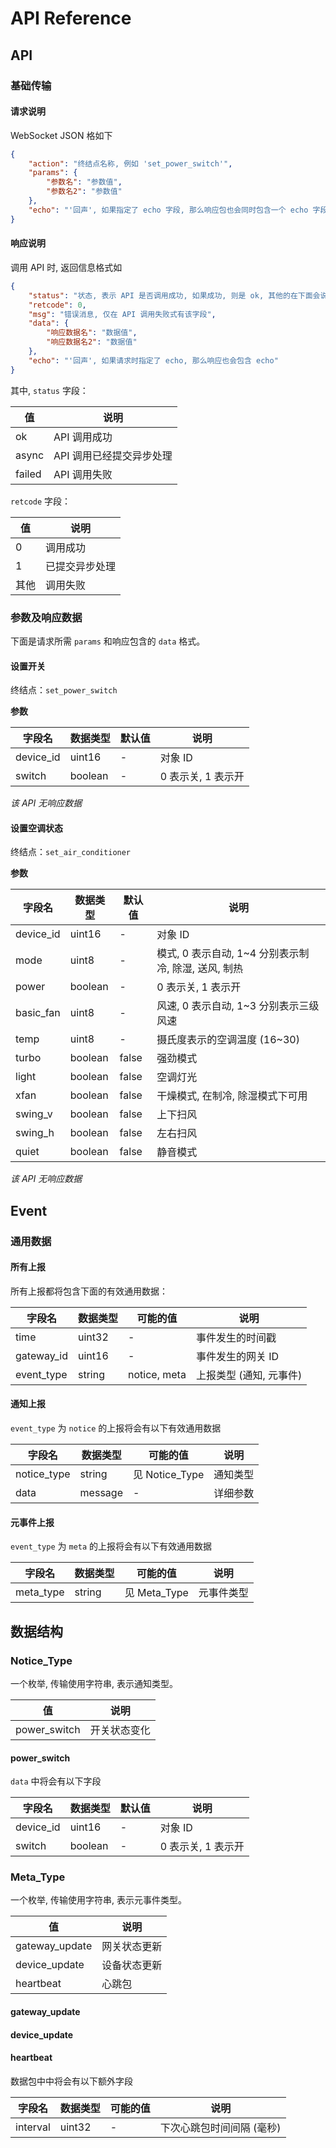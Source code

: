 <!-- markdownlint-disable MD036 -->

# API Reference

## API

### 基础传输

#### 请求说明

WebSocket JSON 格如下

```json
{
    "action": "终结点名称, 例如 'set_power_switch'",
    "params": {
        "参数名": "参数值",
        "参数名2": "参数值"
    },
    "echo": "'回声', 如果指定了 echo 字段, 那么响应包也会同时包含一个 echo 字段, 它们会有相同的值"
}
```

#### 响应说明

调用 API 时, 返回信息格式如

```json
{
    "status": "状态, 表示 API 是否调用成功, 如果成功, 则是 ok, 其他的在下面会说明",
    "retcode": 0,
    "msg": "错误消息, 仅在 API 调用失败式有该字段",
    "data": {
        "响应数据名": "数据值",
        "响应数据名2": "数据值"
    },
    "echo": "'回声', 如果请求时指定了 echo, 那么响应也会包含 echo"
}
```

其中, `status` 字段：

| 值 | 说明 |
| -- | -- |
| ok | API 调用成功 |
| async | API 调用已经提交异步处理 |
| failed | API 调用失败 |

`retcode` 字段：

| 值 | 说明 |
| -- | -- |
| 0 | 调用成功 |
| 1 | 已提交异步处理 |
| 其他 | 调用失败 |

### 参数及响应数据

下面是请求所需 `params` 和响应包含的 `data` 格式。

#### 设置开关

终结点：`set_power_switch`

**参数**

| 字段名 | 数据类型 | 默认值 | 说明 |
| -- | -- | -- | -- |
| device_id | uint16 | - | 对象 ID |
| switch | boolean | - | 0 表示关, 1 表示开 |

*该 API 无响应数据*

#### 设置空调状态

终结点：`set_air_conditioner`

**参数**

| 字段名 | 数据类型 | 默认值 | 说明 |
| -- | -- | -- | -- |
| device_id | uint16 | - | 对象 ID |
| mode | uint8 | - | 模式, 0 表示自动, 1~4 分别表示制冷, 除湿, 送风, 制热 |
| power | boolean | - | 0 表示关, 1 表示开 |
| basic_fan | uint8 | - | 风速, 0 表示自动, 1~3 分别表示三级风速 |
| temp | uint8 | - | 摄氏度表示的空调温度 (16~30) |
| turbo | boolean | false | 强劲模式 |
| light | boolean | false | 空调灯光 |
| xfan | boolean | false | 干燥模式, 在制冷, 除湿模式下可用 |
| swing_v | boolean | false | 上下扫风 |
| swing_h | boolean | false | 左右扫风 |
| quiet | boolean | false | 静音模式 |

*该 API 无响应数据*

## Event

### 通用数据

#### 所有上报

所有上报都将包含下面的有效通用数据：

| 字段名 | 数据类型 | 可能的值 | 说明 |
| -- | -- | -- | -- |
| time | uint32 | - | 事件发生的时间戳 |
| gateway_id | uint16 | - | 事件发生的网关 ID |
| event_type | string | notice, meta | 上报类型 (通知, 元事件) |

#### 通知上报

`event_type` 为 `notice` 的上报将会有以下有效通用数据

| 字段名 | 数据类型 | 可能的值 | 说明 |
| -- | -- | -- | -- |
| notice_type | string | 见 Notice_Type | 通知类型 |
| data | message | - | 详细参数 |

#### 元事件上报

`event_type` 为 `meta` 的上报将会有以下有效通用数据

| 字段名 | 数据类型 | 可能的值 | 说明 |
| -- | -- | -- | -- |
| meta_type | string | 见 Meta_Type | 元事件类型 |

## 数据结构

### Notice_Type

一个枚举, 传输使用字符串, 表示通知类型。

| 值 | 说明 |
| -- | -- |
| power_switch | 开关状态变化 |

#### power_switch

`data` 中将会有以下字段

| 字段名 | 数据类型 | 默认值 | 说明 |
| -- | -- | -- | -- |
| device_id | uint16 | - | 对象 ID |
| switch | boolean | - | 0 表示关, 1 表示开 |

### Meta_Type

一个枚举, 传输使用字符串, 表示元事件类型。

| 值 | 说明 |
| -- | -- |
| gateway_update | 网关状态更新 |
| device_update | 设备状态更新 |
| heartbeat | 心跳包 |

#### gateway_update

#### device_update

#### heartbeat

数据包中中将会有以下额外字段

| 字段名 | 数据类型 | 可能的值 | 说明 |
| -- | -- | -- | -- |
| interval | uint32 | - | 下次心跳包时间间隔 (毫秒) |

